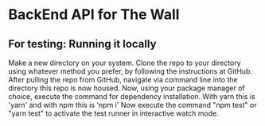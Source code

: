 # BackEnd API for The Wall

## For testing: Running it locally
Make a new directory on your system. Clone the repo to your directory using whatever method you prefer, by following the instructions at GitHub. After pulling the repo from GitHub, navigate via command line into the directory this repo is now housed. Now, using your package manager of choice, execute the command for dependency installation. With yarn this is 'yarn' and with npm this is 'npm i'
Now execute the command "npm test" or "yarn test" to activate the test runner in interactive watch mode.